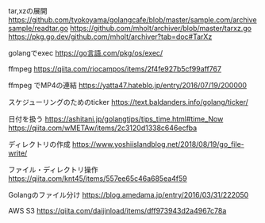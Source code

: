 tar,xzの展開
https://github.com/tyokoyama/golangcafe/blob/master/sample.com/archivesample/readtar.go
https://github.com/mholt/archiver/blob/master/tarxz.go
https://pkg.go.dev/github.com/mholt/archiver?tab=doc#TarXz

golangでexec
https://go言語.com/pkg/os/exec/

ffmpeg
https://qiita.com/riocampos/items/2f4fe927b5cf99aff767

ffmpeg でMP4の連結
https://yatta47.hateblo.jp/entry/2016/07/19/200000

スケジューリングのためのticker
https://text.baldanders.info/golang/ticker/

日付を扱う
https://ashitani.jp/golangtips/tips_time.html#time_Now
https://qiita.com/wMETAw/items/2c3120d1338c646ecfba

ディレクトリの作成
https://www.yoshiislandblog.net/2018/08/19/go_file-write/

ファイル・ディレクトリ操作
https://qiita.com/knt45/items/557ee65c46a685ea4f59

Golangのファイル分け
https://blog.amedama.jp/entry/2016/03/31/222050

AWS S3
https://qiita.com/daijinload/items/dff973943d2a4967c78a
